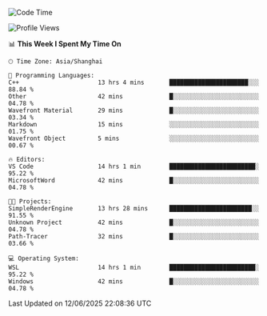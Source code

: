<!--START_SECTION:waka-->
![Code Time](http://img.shields.io/badge/Code%20Time-2%2C987%20hrs%2023%20mins-blue)

![Profile Views](http://img.shields.io/badge/Profile%20Views-0-blue)

📊 **This Week I Spent My Time On** 

```text
🕑︎ Time Zone: Asia/Shanghai

💬 Programming Languages: 
C++                      13 hrs 4 mins       ██████████████████████░░░   88.84 % 
Other                    42 mins             █░░░░░░░░░░░░░░░░░░░░░░░░   04.78 % 
Wavefront Material       29 mins             █░░░░░░░░░░░░░░░░░░░░░░░░   03.34 % 
Markdown                 15 mins             ░░░░░░░░░░░░░░░░░░░░░░░░░   01.75 % 
Wavefront Object         5 mins              ░░░░░░░░░░░░░░░░░░░░░░░░░   00.67 % 

🔥 Editors: 
VS Code                  14 hrs 1 min        ████████████████████████░   95.22 % 
MicrosoftWord            42 mins             █░░░░░░░░░░░░░░░░░░░░░░░░   04.78 % 

🐱‍💻 Projects: 
SimpleRenderEngine       13 hrs 28 mins      ███████████████████████░░   91.55 % 
Unknown Project          42 mins             █░░░░░░░░░░░░░░░░░░░░░░░░   04.78 % 
Path-Tracer              32 mins             █░░░░░░░░░░░░░░░░░░░░░░░░   03.66 % 

💻 Operating System: 
WSL                      14 hrs 1 min        ████████████████████████░   95.22 % 
Windows                  42 mins             █░░░░░░░░░░░░░░░░░░░░░░░░   04.78 % 
```


 Last Updated on 12/06/2025 22:08:36 UTC
<!--END_SECTION:waka-->